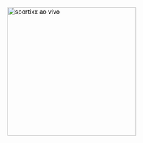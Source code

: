 
<img src="https://github.com/user-attachments/assets/4eb5d05d-33c1-4143-a524-2b2839c5c133" alt="sportixx ao vivo" width="300">
